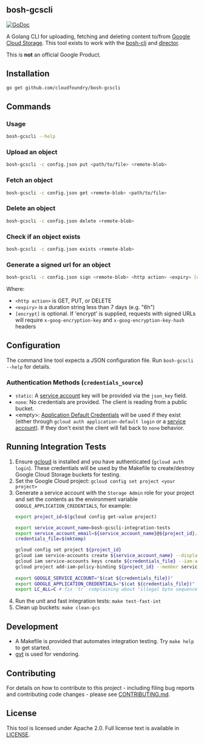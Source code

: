 ## bosh-gcscli

[![GoDoc](https://godoc.org/github.com/cloudfoundry/bosh-gcscli?status.svg)](https://godoc.org/github.com/cloudfoundry/bosh-gcscli)


A Golang CLI for uploading, fetching and deleting content to/from [Google Cloud Storage](https://cloud.google.com/storage/). 
This tool exists to work with the [bosh-cli](https://github.com/cloudfoundry/bosh-cli) and [director](https://github.com/cloudfoundry/bosh).

This is **not** an official Google Product.

## Installation

```bash
go get github.com/cloudfoundry/bosh-gcscli
```

## Commands

### Usage
```bash
bosh-gcscli --help
```
### Upload an object
```bash
bosh-gcscli -c config.json put <path/to/file> <remote-blob>
```
### Fetch an object
```bash
bosh-gcscli -c config.json get <remote-blob> <path/to/file>
```
### Delete an object
```bash
bosh-gcscli -c config.json delete <remote-blob>
```
### Check if an object exists
```bash
bosh-gcscli -c config.json exists <remote-blob>
```

### Generate a signed url for an object
```bash
bosh-gcscli -c config.json sign <remote-blob> <http action> <expiry> [encrypt]
```
Where:
 - `<http action>` is GET, PUT, or DELETE
 - `<expiry>` is a duration string less than 7 days (e.g. "6h")
 - `[encrypt]` is optional. If 'encrypt' is supplied, requests with signed URLs will require `x-goog-encryption-key` and `x-goog-encryption-key-hash` headers

## Configuration
The command line tool expects a JSON configuration file. Run `bosh-gcscli --help` for details.

### Authentication Methods (`credentials_source`)
* `static`: A [service account](https://cloud.google.com/iam/docs/creating-managing-service-account-keys) key will be provided via the `json_key` field.
* `none`: No credentials are provided. The client is reading from a public bucket.
* &lt;empty&gt;: [Application Default Credentials](https://developers.google.com/identity/protocols/application-default-credentials)
  will be used if they exist (either through `gcloud auth application-default login` or a [service account](https://cloud.google.com/iam/docs/understanding-service-accounts)).
  If they don't exist the client will fall back to `none` behavior.

## Running Integration Tests

1. Ensure [gcloud](https://cloud.google.com/sdk/downloads) is installed and you have authenticated (`gcloud auth login`).
   These credentials will be used by the Makefile to create/destroy Google Cloud Storage buckets for testing.
1. Set the Google Cloud project: `gcloud config set project <your project>`
1. Generate a service account with the `Storage Admin` role for your project and set the contents as 
    the environment variable `GOOGLE_APPLICATION_CREDENTIALS`, for example:
   ```bash
   export project_id=$(gcloud config get-value project)

   export service_account_name=bosh-gcscli-integration-tests
   export service_account_email=${service_account_name}@${project_id}.iam.gserviceaccount.com
   credentials_file=$(mktemp)

   gcloud config set project ${project_id}
   gcloud iam service-accounts create ${service_account_name} --display-name "Integration Test Access for bosh-gcscli"
   gcloud iam service-accounts keys create ${credentials_file} --iam-account ${service_account_email}
   gcloud project add-iam-policy-binding ${project_id} --member serviceAccount:${service_account_email} --role roles/storage.admin
  
   export GOOGLE_SERVICE_ACCOUNT="$(cat ${credentials_file})"
   export GOOGLE_APPLICATION_CREDENTIALS="$(cat ${credentials_file})"
   export LC_ALL=C # fix `tr` complaining about "illegal byte sequence" on OSX
   ```
1. Run the unit and fast integration tests: `make test-fast-int`
1. Clean up buckets: `make clean-gcs`

## Development

* A Makefile is provided that automates integration testing. Try `make help` to get started.
* [gvt](https://godoc.org/github.com/FiloSottile/gvt) is used for vendoring.

## Contributing

For details on how to contribute to this project - including filing bug reports and contributing code changes - please see [CONTRIBUTING.md](./CONTRIBUTING.md).

## License

This tool is licensed under Apache 2.0. Full license text is available in [LICENSE](LICENSE).
